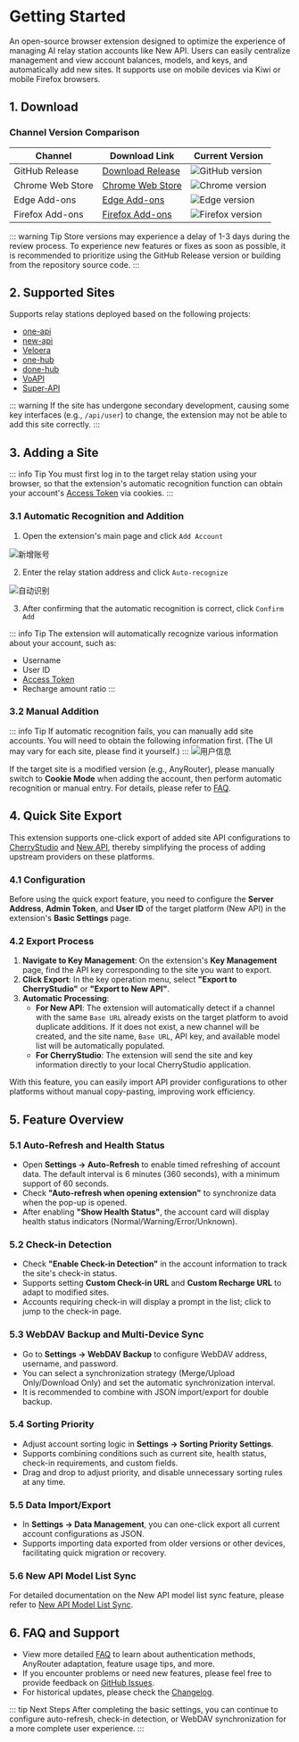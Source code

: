 # Getting Started

An open-source browser extension designed to optimize the experience of managing AI relay station accounts like New API. Users can easily centralize management and view account balances, models, and keys, and automatically add new sites. It supports use on mobile devices via Kiwi or mobile Firefox browsers.

## 1. Download

### Channel Version Comparison

| Channel | Download Link | Current Version |
|---------|---------------|-----------------|
| GitHub Release | [Download Release](https://github.com/qixing-jk/all-api-hub/releases) | ![GitHub version](https://img.shields.io/github/v/release/qixing-jk/all-api-hub?label=GitHub&logo=github&style=flat) |
| Chrome Web Store | [Chrome Web Store](https://chromewebstore.google.com/detail/lapnciffpekdengooeolaienkeoilfeo) | ![Chrome version](https://img.shields.io/chrome-web-store/v/lapnciffpekdengooeolaienkeoilfeo?label=Chrome&logo=googlechrome&style=flat) |
| Edge Add-ons | [Edge Add-ons](https://microsoftedge.microsoft.com/addons/detail/pcokpjaffghgipcgjhapgdpeddlhblaa) | ![Edge version](https://img.shields.io/badge/dynamic/json?label=Edge&prefix=v&query=%24.version&url=https%3A%2F%2Fmicrosoftedge.microsoft.com%2Faddons%2Fgetproductdetailsbycrxid%2Fpcokpjaffghgipcgjhapgdpeddlhblaa&logo=microsoftedge&style=flat) |
| Firefox Add-ons | [Firefox Add-ons](https://addons.mozilla.org/firefox/addon/%E4%B8%AD%E8%BD%AC%E7%AB%99%E7%AE%A1%E7%90%86%E5%99%A8-all-api-hub/) | ![Firefox version](https://img.shields.io/amo/v/%7Bbc73541a-133d-4b50-b261-36ea20df0d24%7D?label=Firefox&logo=firefoxbrowser&style=flat) |

::: warning Tip
Store versions may experience a delay of 1-3 days during the review process. To experience new features or fixes as soon as possible, it is recommended to prioritize using the GitHub Release version or building from the repository source code.
:::

## 2. Supported Sites

Supports relay stations deployed based on the following projects:
- [one-api](https://github.com/songquanpeng/one-api)
- [new-api](https://github.com/QuantumNous/new-api)
- [Veloera](https://github.com/Veloera/Veloera)
- [one-hub](https://github.com/MartialBE/one-hub)
- [done-hub](https://github.com/deanxv/done-hub)
- [VoAPI](https://github.com/VoAPI/VoAPI)
- [Super-API](https://github.com/SuperAI-Api/Super-API)

::: warning
If the site has undergone secondary development, causing some key interfaces (e.g., `/api/user`) to change, the extension may not be able to add this site correctly.
:::

## 3. Adding a Site

::: info Tip
You must first log in to the target relay station using your browser, so that the extension's automatic recognition function can obtain your account's [Access Token](#_3-2-manual-addition) via cookies.
:::

### 3.1 Automatic Recognition and Addition

1. Open the extension's main page and click `Add Account`

![新增账号](./static/image/add-account-btn.png)

2. Enter the relay station address and click `Auto-recognize`

![自动识别](./static/image/add-account-dialog-btn.png)

3. After confirming that the automatic recognition is correct, click `Confirm Add`

::: info Tip
The extension will automatically recognize various information about your account, such as:
- Username
- User ID
- [Access Token](#_3-2-manual-addition)
- Recharge amount ratio
:::

### 3.2 Manual Addition

::: info Tip
If automatic recognition fails, you can manually add site accounts. You will need to obtain the following information first. (The UI may vary for each site, please find it yourself.)
:::
![用户信息](./static/image/site-user-info.png)

If the target site is a modified version (e.g., AnyRouter), please manually switch to **Cookie Mode** when adding the account, then perform automatic recognition or manual entry. For details, please refer to [FAQ](./faq.md#anyrouter-网站报错怎么办).

## 4. Quick Site Export

This extension supports one-click export of added site API configurations to [CherryStudio](https://github.com/CherryHQ/cherry-studio) and [New API](https://github.com/QuantumNous/new-api), thereby simplifying the process of adding upstream providers on these platforms.

### 4.1 Configuration

Before using the quick export feature, you need to configure the **Server Address**, **Admin Token**, and **User ID** of the target platform (New API) in the extension's **Basic Settings** page.

### 4.2 Export Process

1.  **Navigate to Key Management**: On the extension's **Key Management** page, find the API key corresponding to the site you want to export.
2.  **Click Export**: In the key operation menu, select **"Export to CherryStudio"** or **"Export to New API"**.
3.  **Automatic Processing**:
    *   **For New API**: The extension will automatically detect if a channel with the same `Base URL` already exists on the target platform to avoid duplicate additions. If it does not exist, a new channel will be created, and the site name, `Base URL`, API key, and available model list will be automatically populated.
    *   **For CherryStudio**: The extension will send the site and key information directly to your local CherryStudio application.

With this feature, you can easily import API provider configurations to other platforms without manual copy-pasting, improving work efficiency.

## 5. Feature Overview

### 5.1 Auto-Refresh and Health Status

-   Open **Settings → Auto-Refresh** to enable timed refreshing of account data. The default interval is 6 minutes (360 seconds), with a minimum support of 60 seconds.
-   Check **"Auto-refresh when opening extension"** to synchronize data when the pop-up is opened.
-   After enabling **"Show Health Status"**, the account card will display health status indicators (Normal/Warning/Error/Unknown).

### 5.2 Check-in Detection

-   Check **"Enable Check-in Detection"** in the account information to track the site's check-in status.
-   Supports setting **Custom Check-in URL** and **Custom Recharge URL** to adapt to modified sites.
-   Accounts requiring check-in will display a prompt in the list; click to jump to the check-in page.

### 5.3 WebDAV Backup and Multi-Device Sync

-   Go to **Settings → WebDAV Backup** to configure WebDAV address, username, and password.
-   You can select a synchronization strategy (Merge/Upload Only/Download Only) and set the automatic synchronization interval.
-   It is recommended to combine with JSON import/export for double backup.

### 5.4 Sorting Priority

-   Adjust account sorting logic in **Settings → Sorting Priority Settings**.
-   Supports combining conditions such as current site, health status, check-in requirements, and custom fields.
-   Drag and drop to adjust priority, and disable unnecessary sorting rules at any time.

### 5.5 Data Import/Export

-   In **Settings → Data Management**, you can one-click export all current account configurations as JSON.
-   Supports importing data exported from older versions or other devices, facilitating quick migration or recovery.

### 5.6 New API Model List Sync

For detailed documentation on the New API model list sync feature, please refer to [New API Model List Sync](./new-api-model-sync.md).

## 6. FAQ and Support

-   View more detailed [FAQ](./faq.md) to learn about authentication methods, AnyRouter adaptation, feature usage tips, and more.
-   If you encounter problems or need new features, please feel free to provide feedback on [GitHub Issues](https://github.com/qixing-jk/all-api-hub/issues).
-   For historical updates, please check the [Changelog](https://github.com/qixing-jk/all-api-hub/blob/main/CHANGELOG.md).

::: tip Next Steps
After completing the basic settings, you can continue to configure auto-refresh, check-in detection, or WebDAV synchronization for a more complete user experience.
:::